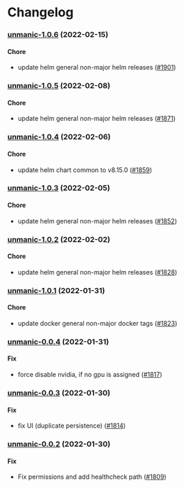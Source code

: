 # Changelog<br>


<a name="unmanic-1.0.6"></a>
### [unmanic-1.0.6](https://github.com/truecharts/apps/compare/unmanic-1.0.5...unmanic-1.0.6) (2022-02-15)

#### Chore

* update helm general non-major helm releases ([#1901](https://github.com/truecharts/apps/issues/1901))



<a name="unmanic-1.0.5"></a>
### [unmanic-1.0.5](https://github.com/truecharts/apps/compare/unmanic-1.0.4...unmanic-1.0.5) (2022-02-08)

#### Chore

* update helm general non-major helm releases ([#1871](https://github.com/truecharts/apps/issues/1871))



<a name="unmanic-1.0.4"></a>
### [unmanic-1.0.4](https://github.com/truecharts/apps/compare/unmanic-1.0.3...unmanic-1.0.4) (2022-02-06)

#### Chore

* update helm chart common to v8.15.0 ([#1859](https://github.com/truecharts/apps/issues/1859))



<a name="unmanic-1.0.3"></a>
### [unmanic-1.0.3](https://github.com/truecharts/apps/compare/unmanic-1.0.2...unmanic-1.0.3) (2022-02-05)

#### Chore

* update helm general non-major helm releases ([#1852](https://github.com/truecharts/apps/issues/1852))



<a name="unmanic-1.0.2"></a>
### [unmanic-1.0.2](https://github.com/truecharts/apps/compare/unmanic-1.0.1...unmanic-1.0.2) (2022-02-02)

#### Chore

* update helm general non-major helm releases ([#1828](https://github.com/truecharts/apps/issues/1828))



<a name="unmanic-1.0.1"></a>
### [unmanic-1.0.1](https://github.com/truecharts/apps/compare/unmanic-1.0.0...unmanic-1.0.1) (2022-01-31)

#### Chore

* update docker general non-major docker tags ([#1823](https://github.com/truecharts/apps/issues/1823))



<a name="unmanic-0.0.4"></a>
### [unmanic-0.0.4](https://github.com/truecharts/apps/compare/unmanic-0.0.3...unmanic-0.0.4) (2022-01-31)

#### Fix

* force disable nvidia, if no gpu is assigned ([#1817](https://github.com/truecharts/apps/issues/1817))



<a name="unmanic-0.0.3"></a>
### [unmanic-0.0.3](https://github.com/truecharts/apps/compare/unmanic-0.0.2...unmanic-0.0.3) (2022-01-30)

#### Fix

* fix UI (duplicate persistence) ([#1814](https://github.com/truecharts/apps/issues/1814))



<a name="unmanic-0.0.2"></a>
### [unmanic-0.0.2](https://github.com/truecharts/apps/compare/unmanic-0.0.1...unmanic-0.0.2) (2022-01-30)

#### Fix

* Fix permissions and add healthcheck path ([#1809](https://github.com/truecharts/apps/issues/1809))
